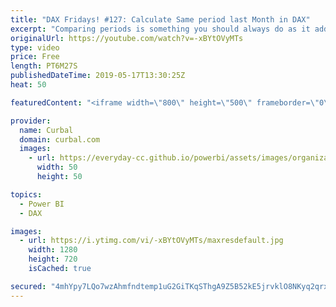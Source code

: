 ```yaml
---
title: "DAX Fridays! #127: Calculate Same period last Month in DAX"
excerpt: "Comparing periods is something you should always do as it adds context to your data, but how do you calculate Same period last month? PREVIOUSMONTH function will give you the entire previous month, so how do you do it? #powerbi #curbal #dax #daxfridays  Here is  one of the many ways to do it.   Get Northwind"
originalUrl: https://youtube.com/watch?v=-xBYtOVyMTs
type: video
price: Free
length: PT6M27S
publishedDateTime: 2019-05-17T13:30:25Z
heat: 50

featuredContent: "<iframe width=\"800\" height=\"500\" frameborder=\"0\" src=\"https://www.youtube.com/embed/-xBYtOVyMTs\" allow=\"accelerometer; autoplay; encrypted-media; gyroscope; picture-in-picture\" allowfullscreen></iframe>"

provider:
  name: Curbal
  domain: curbal.com
  images:
    - url: https://everyday-cc.github.io/powerbi/assets/images/organizations/curbal.com-50x50.jpg
      width: 50
      height: 50

topics:
  - Power BI
  - DAX

images:
  - url: https://i.ytimg.com/vi/-xBYtOVyMTs/maxresdefault.jpg
    width: 1280
    height: 720
    isCached: true

secured: "4mhYpy7LQo7wzAhmfndtemp1uG2GiTKqSThgA9Z5B52kE5jrvklO8NKyq2qrxL7lSFcxi0qKonciPdZfPgWdkxe233QpOpBcbQD1+COCIi9C0eNLEPyn95noBtR5i/8g0YdI5E55TuErZW/7vHz9ndAV+P6KmXH/XZjjgEvry/SeD3OZRp8ZUPEwJIz6OyiQ6knhI36Ee22mBor04Q1srf4+fh//N5CFVaQhDTFXPvOyrbCozM56Ef6oKzPlsTvJ41jXvBVNtFMO6q4n2B3pKv9o9275/+qAUq9bNs5sSSFfz+DC8Viykg4CuTF2fy6B9MK89JCz8TdVRlrLPxT1fcmmXr9MpT/G/BB0K6FYHEIREHBwnCw2EarfuKRL31Uupxymew7dzFRyJ6xdCiv8kAOcrCqLUfrBRu30DohDMI8=;nF4sk5/TfuSelVgjDT4pXA=="
---
```


